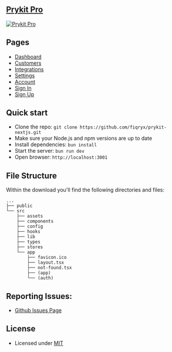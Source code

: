 ## [Prykit Pro](https://prykit-nextjs.vercel.app/)

[![Prykit Pro](./public/thumbnail.png)](https://prykit-nextjs.vercel.app/)

## Pages

- [Dashboard](https://prykit-nextjs.vercel.app)
- [Customers](https://prykit-nextjs.vercel.app/dashboard/customers)
- [Integrations](https://prykit-nextjs.vercel.app/dashboard/integrations)
- [Settings](https://prykit-nextjs.vercel.app/dashboard/settings)
- [Account](https://prykit-nextjs.vercel.app/dashboard/account)
- [Sign In](https://prykit-nextjs.vercel.app/sign-in)
- [Sign Up](https://prykit-nextjs.vercel.app/sign-up)

## Quick start

- Clone the repo: `git clone https://github.com/fiqryx/prykit-nextjs.git`
- Make sure your Node.js and npm versions are up to date
- Install dependencies: `bun install`
- Start the server: `bun run dev`
- Open browser: `http://localhost:3001`

## File Structure

Within the download you'll find the following directories and files:

```
...
├── public
└── src
	├── assets
	├── components
	├── config
	├── hooks
	├── lib
	├── types
	├── stores
	└── app
		├── favicon.ico
		├── layout.tsx
		├── not-found.tsx
		├── (app)
		└── (auth)
```

## Reporting Issues:

- [Github Issues Page](https://github.com/fiqryx/prykit-nextjs/issues)


## License

- Licensed under [MIT](https://github.com/fiqryx/prykit-nextjs/blob/main/LICENSE)